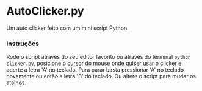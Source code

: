 # AutoClicker.py

Um auto clicker feito com um mini script Python.

### Instruções

Rode o script através do seu editor favorito ou através do terminal `python clicker.py`, posicione o cursor do mouse onde quiser usar o clicker e aperte a letra 'A' no teclado. Para parar basta pressionar 'A' no teclado novamente ou então a letra 'B' do teclado. Ou altere o script para mudar os atalhos.
